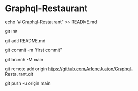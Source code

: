 # Graphql-Restaurant


echo "# Graphql-Restaurant" >> README.md

git init

git add README.md

git commit -m "first commit"

git branch -M main

git remote add origin https://github.com/ArleneJuaton/Graphql-Restaurant.git

git push -u origin main
